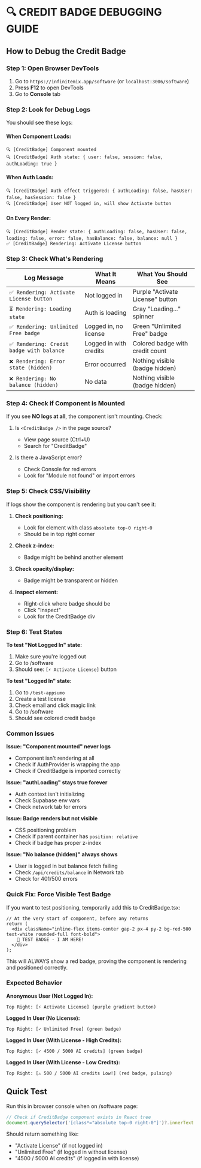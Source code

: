 # 🔍 CREDIT BADGE DEBUGGING GUIDE

## How to Debug the Credit Badge

### Step 1: Open Browser DevTools
1. Go to `https://infinitemix.app/software` (or `localhost:3006/software`)
2. Press **F12** to open DevTools
3. Go to **Console** tab

### Step 2: Look for Debug Logs

You should see these logs:

#### When Component Loads:
```
🔍 [CreditBadge] Component mounted
🔍 [CreditBadge] Auth state: { user: false, session: false, authLoading: true }
```

#### When Auth Loads:
```
🔍 [CreditBadge] Auth effect triggered: { authLoading: false, hasUser: false, hasSession: false }
🔍 [CreditBadge] User NOT logged in, will show Activate button
```

#### On Every Render:
```
🔍 [CreditBadge] Render state: { authLoading: false, hasUser: false, loading: false, error: false, hasBalance: false, balance: null }
✅ [CreditBadge] Rendering: Activate License button
```

### Step 3: Check What's Rendering

| Log Message | What It Means | What You Should See |
|-------------|---------------|---------------------|
| `✅ Rendering: Activate License button` | Not logged in | Purple "Activate License" button |
| `⏳ Rendering: Loading state` | Auth is loading | Gray "Loading..." spinner |
| `✅ Rendering: Unlimited Free badge` | Logged in, no license | Green "Unlimited Free" badge |
| `✅ Rendering: Credit badge with balance` | Logged in with credits | Colored badge with credit count |
| `❌ Rendering: Error state (hidden)` | Error occurred | Nothing visible (badge hidden) |
| `❌ Rendering: No balance (hidden)` | No data | Nothing visible (badge hidden) |

### Step 4: Check if Component is Mounted

If you see **NO logs at all**, the component isn't mounting. Check:

1. Is `<CreditBadge />` in the page source?
   - View page source (Ctrl+U)
   - Search for "CreditBadge"

2. Is there a JavaScript error?
   - Check Console for red errors
   - Look for "Module not found" or import errors

### Step 5: Check CSS/Visibility

If logs show the component is rendering but you can't see it:

1. **Check positioning:**
   - Look for element with class `absolute top-0 right-0`
   - Should be in top right corner

2. **Check z-index:**
   - Badge might be behind another element

3. **Check opacity/display:**
   - Badge might be transparent or hidden

4. **Inspect element:**
   - Right-click where badge should be
   - Click "Inspect"
   - Look for the CreditBadge div

### Step 6: Test States

**To test "Not Logged In" state:**
1. Make sure you're logged out
2. Go to /software
3. Should see: `[⚡ Activate License]` button

**To test "Logged In" state:**
1. Go to `/test-appsumo`
2. Create a test license
3. Check email and click magic link
4. Go to /software
5. Should see colored credit badge

### Common Issues

**Issue: "Component mounted" never logs**
- Component isn't rendering at all
- Check if AuthProvider is wrapping the app
- Check if CreditBadge is imported correctly

**Issue: "authLoading" stays true forever**
- Auth context isn't initializing
- Check Supabase env vars
- Check network tab for errors

**Issue: Badge renders but not visible**
- CSS positioning problem
- Check if parent container has `position: relative`
- Check if badge has proper z-index

**Issue: "No balance (hidden)" always shows**
- User is logged in but balance fetch failing
- Check `/api/credits/balance` in Network tab
- Check for 401/500 errors

### Quick Fix: Force Visible Test Badge

If you want to test positioning, temporarily add this to CreditBadge.tsx:

```tsx
// At the very start of component, before any returns
return (
  <div className="inline-flex items-center gap-2 px-4 py-2 bg-red-500 text-white rounded-full font-bold">
    🔴 TEST BADGE - I AM HERE!
  </div>
);
```

This will ALWAYS show a red badge, proving the component is rendering and positioned correctly.

### Expected Behavior

**Anonymous User (Not Logged In):**
```
Top Right: [⚡ Activate License] (purple gradient button)
```

**Logged In User (No License):**
```
Top Right: [✓ Unlimited Free] (green badge)
```

**Logged In User (With License - High Credits):**
```
Top Right: [✓ 4500 / 5000 AI credits] (green badge)
```

**Logged In User (With License - Low Credits):**
```
Top Right: [⚠ 500 / 5000 AI credits Low!] (red badge, pulsing)
```

## Quick Test

Run this in browser console when on /software page:

```javascript
// Check if CreditBadge component exists in React tree
document.querySelector('[class*="absolute top-0 right-0"]')?.innerText
```

Should return something like:
- "Activate License" (if not logged in)
- "Unlimited Free" (if logged in without license)
- "4500 / 5000 AI credits" (if logged in with license)
